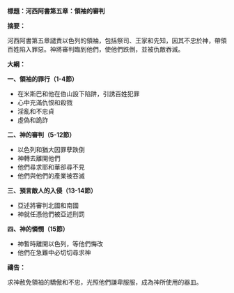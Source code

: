 **標題：河西阿書第五章：領袖的審判**

**摘要：**

河西阿書第五章譴責以色列的領袖，包括祭司、王家和先知，因其不忠於神，帶領百姓陷入罪惡。神將審判臨到他們，使他們跌倒，並被仇敵吞滅。

**大綱：**

**一、領袖的罪行（1-4節）**
* 在米斯巴和他在伯山設下陷阱，引誘百姓犯罪
* 心中充滿仇恨和殺戮
* 淫亂和不忠貞
* 虛偽和詭詐

**二、神的審判（5-12節）**
* 以色列和猶大因罪孽跌倒
* 神轉去離開他們
* 他們尋求耶和華卻尋不見
* 他們與他們的產業被吞滅

**三、預言敵人的入侵（13-14節）**
* 亞述將審判北國和南國
* 神就任憑他們被亞述刑罰

**四、神的憐憫（15節）**
* 神暫時離開以色列，等他們悔改
* 他們在急難中必切切尋求神

**禱告：**

求神赦免領袖的驕傲和不忠，光照他們謙卑服服，成為神所使用的器皿。